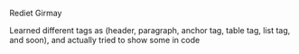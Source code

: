 Rediet Girmay

Learned different tags as (header, paragraph, anchor tag, table tag, list tag, and soon), and actually tried to show some in code
